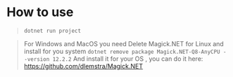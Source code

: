 # How to use

>```dotnet run project```

>For Windows and MacOS you need
  Delete Magick.NET for Linux and install for you system
  ```dotnet remove package Magick.NET-Q8-AnyCPU --version 12.2.2```
  And install it for your OS , you can do it here:
  https://github.com/dlemstra/Magick.NET
